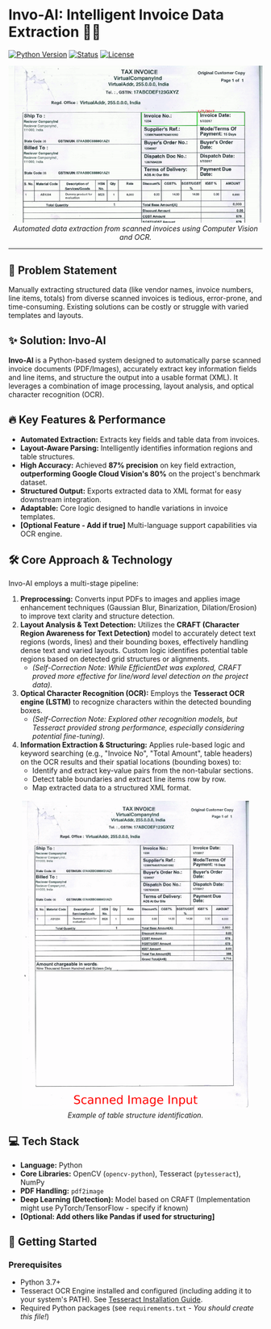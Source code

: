 # Invo-AI: Intelligent Invoice Data Extraction 📄🤖

[![Python Version](https://img.shields.io/badge/Python-3.7%2B-blue.svg)](https://python.org)
[![Status](https://img.shields.io/badge/Status-Archived/Completed-lightgrey.svg)]() <!-- Or Active if you maintain it -->
[![License](https://img.shields.io/badge/License-Apache2.0-green.svg)](LICENSE) <!-- Add a LICENSE file if applicable -->

<p align="center">
  <img src="./Results/OCR_Text_Parsing.gif" alt="Invo-AI Demo GIF" width="600"/>
  <br/>
  <em>Automated data extraction from scanned invoices using Computer Vision and OCR.</em>
</p>

---

## 🎯 Problem Statement

Manually extracting structured data (like vendor names, invoice numbers, line items, totals) from diverse scanned invoices is tedious, error-prone, and time-consuming. Existing solutions can be costly or struggle with varied templates and layouts.

## ✨ Solution: Invo-AI

**Invo-AI** is a Python-based system designed to automatically parse scanned invoice documents (PDF/Images), accurately extract key information fields and line items, and structure the output into a usable format (XML). It leverages a combination of image processing, layout analysis, and optical character recognition (OCR).

## 🔥 Key Features & Performance

*   **Automated Extraction:** Extracts key fields and table data from invoices.
*   **Layout-Aware Parsing:** Intelligently identifies information regions and table structures.
*   **High Accuracy:** Achieved **87% precision** on key field extraction, **outperforming Google Cloud Vision's 80%** on the project's benchmark dataset.
*   **Structured Output:** Exports extracted data to XML format for easy downstream integration.
*   **Adaptable:** Core logic designed to handle variations in invoice templates.
*   **[Optional Feature - Add if true]** Multi-language support capabilities via OCR engine.

## 🛠️ Core Approach & Technology

Invo-AI employs a multi-stage pipeline:

1.  **Preprocessing:** Converts input PDFs to images and applies image enhancement techniques (Gaussian Blur, Binarization, Dilation/Erosion) to improve text clarity and structure detection.
2.  **Layout Analysis & Text Detection:** Utilizes the **CRAFT (Character Region Awareness for Text Detection)** model to accurately detect text regions (words, lines) and their bounding boxes, effectively handling dense text and varied layouts. Custom logic identifies potential table regions based on detected grid structures or alignments.
    *   *(Self-Correction Note: While EfficientDet was explored, CRAFT proved more effective for line/word level detection on the project data).*
3.  **Optical Character Recognition (OCR):** Employs the **Tesseract OCR engine (LSTM)** to recognize characters within the detected bounding boxes.
    *   *(Self-Correction Note: Explored other recognition models, but Tesseract provided strong performance, especially considering potential fine-tuning).*
4.  **Information Extraction & Structuring:** Applies rule-based logic and keyword searching (e.g., "Invoice No", "Total Amount", table headers) on the OCR results and their spatial locations (bounding boxes) to:
    *   Identify and extract key-value pairs from the non-tabular sections.
    *   Detect table boundaries and extract line items row by row.
    *   Map extracted data to a structured XML format.

<p align="center">
  <img src="./Results/Table_Detection_Algorithm_Demo.gif" alt="Table Detection Demo" width="450"/>
  <br/>
  <em>Example of table structure identification.</em>
</p>

## 💻 Tech Stack

*   **Language:** Python
*   **Core Libraries:** OpenCV (`opencv-python`), Tesseract (`pytesseract`), NumPy
*   **PDF Handling:** `pdf2image`
*   **Deep Learning (Detection):** Model based on CRAFT (Implementation might use PyTorch/TensorFlow - specify if known)
*   **[Optional: Add others like Pandas if used for structuring]**

## 🚀 Getting Started

### Prerequisites

*   Python 3.7+
*   Tesseract OCR Engine installed and configured (including adding it to your system's PATH). See [Tesseract Installation Guide](https://tesseract-ocr.github.io/tessdoc/Installation.html).
*   Required Python packages (see `requirements.txt` - *You should create this file!*)

